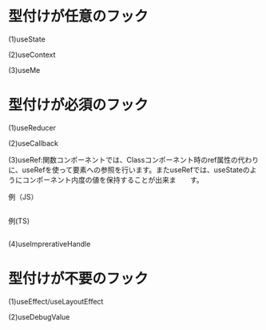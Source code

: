 # 型付けが任意のフック

(1)useState

(2)useContext

(3)useMe

# 型付けが必須のフック

(1)useReducer

(2)useCallback

(3)useRef:関数コンポーネントでは、Classコンポーネント時のref属性の代わりに、useRefを使って要素への参照を行います。またuseRefでは、useStateのようにコンポーネント内度の値を保持することが出来ま　　す。

例（JS）
```javascript
```

例(TS)
```typescript
```

(4)useImprerativeHandle

# 型付けが不要のフック

(1)useEffect/useLayoutEffect

(2)useDebugValue
